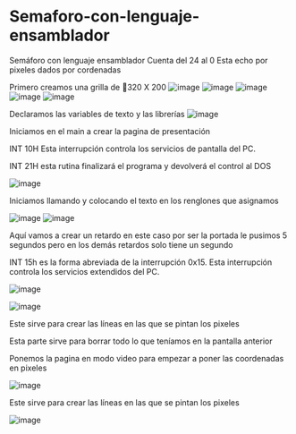 # Semaforo-con-lenguaje-ensamblador
Semáforo con lenguaje ensamblador 
Cuenta del 24 al 0 Esta echo por pixeles dados por cordenadas

Primero creamos una grilla de 320 X 200 
![image](https://user-images.githubusercontent.com/66086428/179620254-8dc69442-4f15-4afb-9081-c8bca9a49d37.png)
![image](https://user-images.githubusercontent.com/66086428/179620286-1e64883f-339b-4c4a-b659-c80205820a80.png)
![image](https://user-images.githubusercontent.com/66086428/179620330-5a62e84c-9afc-4c07-9e4c-a4157f72bb9b.png)
![image](https://user-images.githubusercontent.com/66086428/179620380-62d093c5-a629-4355-ab3c-a8d0b3a98cff.png)
![image](https://user-images.githubusercontent.com/66086428/179620423-248f711f-fbcf-49eb-8ee9-b49526897977.png)



Declaramos las variables de texto y las librerías
![image](https://user-images.githubusercontent.com/66086428/179617040-1e86850e-147b-426e-bdc1-a5e95c9f64d6.png)

Iniciamos en el main a crear la pagina de presentación

INT 10H Esta interrupción controla los servicios de pantalla del PC.

INT 21H esta rutina finalizará el programa y devolverá el control al DOS

![image](https://user-images.githubusercontent.com/66086428/179617601-76a671b8-02a0-419a-ac55-e09ee1a1c114.png)

Iniciamos llamando y colocando el texto en los renglones que asignamos 

![image](https://user-images.githubusercontent.com/66086428/179617688-a1134950-9467-41c6-ae34-418e4bde50ab.png)
![image](https://user-images.githubusercontent.com/66086428/179619121-6ab8c138-5d4b-4352-b041-b9968c39de02.png)

Aquí vamos a crear un retardo en este caso por ser la portada le pusimos 5 segundos pero en los demás retardos solo tiene un segundo 

INT 15h es la forma abreviada de la interrupción 0x15. Esta interrupción controla los servicios extendidos del PC.

![image](https://user-images.githubusercontent.com/66086428/179619462-8b6e2e04-788a-4b72-9b9e-4303fbe20e39.png)

![image](https://user-images.githubusercontent.com/66086428/179620631-b9d2eb5c-b24f-4d69-9094-4b6d80b4cbaa.png)


Este sirve para crear las líneas en las que se pintan los pixeles 

Esta parte sirve para borrar todo lo que teníamos en la pantalla anterior 

Ponemos la pagina en modo video para empezar a poner las coordenadas en pixeles 

![image](https://user-images.githubusercontent.com/66086428/179620014-06208db4-7b79-4ada-ba43-184585dd8c37.png)

Este sirve para crear las líneas en las que se pintan los pixeles 

![image](https://user-images.githubusercontent.com/66086428/179620103-5de9b03e-6d3a-462f-9031-906aee738da3.png)












